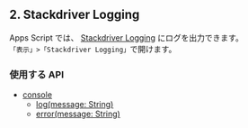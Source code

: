 ## 2. Stackdriver Logging

Apps Script では、 [Stackdriver Logging](https://cloud.google.com/logging/) にログを出力できます。  
`「表示」>「Stackdriver Logging」`で開けます。


### 使用する API
- [console](https://developers.google.com/apps-script/reference/base/console)
    - [log(message: String)](https://developers.google.com/apps-script/reference/base/console#logformatorobject-values)
    - [error(message: String)](https://developers.google.com/apps-script/reference/base/console#errorformatorobject-values)